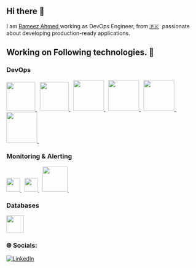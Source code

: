## Hi there 👋


I am [Rameez Ahmed ](http://www.linkedin.com/in/rameezahmed25) working as DevOps Engineer, from [🇵🇰](https://en.wikipedia.org/wiki/Pakistan)&nbsp; passionate about developing production-ready applications.

Working on Following technologies. 🚀
---

### DevOps
<p float="left">
   
  <a href="https://www.jenkins.io/" target="_blank">
      <img src="https://www.jenkins.io/images/logos/jenkins/jenkins.svg"  height="75" />
  </a>&nbsp
   
  <a href="https://aws.amazon.com/" target="_blank" >
    <img src="https://raw.githubusercontent.com/itsksaurabh/itsksaurabh/master/assets/aws.gif"  height="75" />
  </a>&nbsp

  <a href="https://www.docker.com/" target="_blank" >
    <img src="https://cdn4.iconfinder.com/data/icons/logos-and-brands/512/97_Docker_logo_logos-512.png"  height="80" />
  </a>&nbsp

  <a href="https://kubernetes.io/" target="_blank" >
    <img src="https://icon.icepanel.io/Technology/svg/Kubernetes.svg"  height="80" />
  </a>&nbsp
  
  <a href="https://docs.ansible.com/" target="_blank" >
    <img src="https://icon.icepanel.io/Technology/svg/Ansible.svg"  height="80" />
  </a>&nbsp

  <a href="https://www.terraform.io/" target="_blank" >
    <img src="https://icon.icepanel.io/Technology/svg/HashiCorp-Terraform.svg"  height="80" />
  </a>&nbsp
</p>

### Monitoring & Alerting 
  <a href="https://www.zabbix.com/" target="_blank" >
    <img src="https://assets.zabbix.com/img/logo/zabbix_logo_500x131.png" height="35" />
  </a> &nbsp

  <a href="https://wazuh.com/" target="_blank" >
    <img src="https://cdn.brandfetch.io/idGBqJSmMa/theme/dark/logo.svg?c=1bxid64Mup7aczewSAYMX&t=1756475187781" height="35" />
  </a>&nbsp
   
  <a href="https://prometheus.io/" target="_blank" >
    <img src="https://icon.icepanel.io/Technology/svg/Prometheus.svg" height="65" />
  </a>&nbsp
</p>

### Databases 
<p>
  <a href="https://www.mongodb.com/" target="_blank" >
    <img src="https://webimages.mongodb.com/_com_assets/cms/kuyjf3vea2hg34taa-horizontal_default_slate_blue.svg?auto=format%252Ccompress" height="45" />
  </a>

  
### 🌐 Socials:
[![LinkedIn](https://img.shields.io/badge/LinkedIn-%230077B5.svg?logo=linkedin&logoColor=white)](http://www.linkedin.com/in/rameezahmed25)
